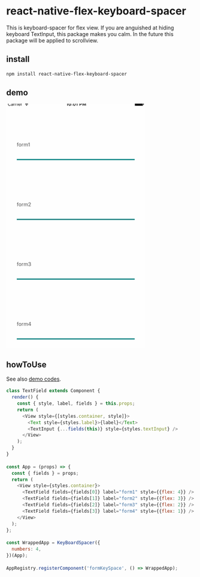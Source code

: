 # react-native-flex-keyboard-spacer
This is keyboard-spacer for flex view.
If you are anguished at hiding keyboard TextInput, this package makes you calm.
In the future this package will be applied to scrollview.

## install

```sh
npm install react-native-flex-keyboard-spacer
```

## demo
![formspacerdemo](./formSpacer.gif)

## howToUse

See also [demo codes](./demo).

```js
class TextField extends Component {
  render() {
    const { style, label, fields } = this.props;
    return (
      <View style={[styles.container, style]}>
        <Text style={styles.label}>{label}</Text>
        <TextInput {...fields(this)} style={styles.textInput} />
      </View>
    );
  }
}

const App = (props) => {
  const { fields } = props;
  return (
    <View style={styles.container}>
      <TextField fields={fields[0]} label="form1" style={{flex: 4}} />
      <TextField fields={fields[1]} label="form2" style={{flex: 3}} />
      <TextField fields={fields[2]} label="form3" style={{flex: 2}} />
      <TextField fields={fields[3]} label="form4" style={{flex: 1}} />
    </View>
  );
};

const WrappedApp = KeyBoardSpacer({
  numbers: 4,
})(App);

AppRegistry.registerComponent('formKeySpace', () => WrappedApp);
```
